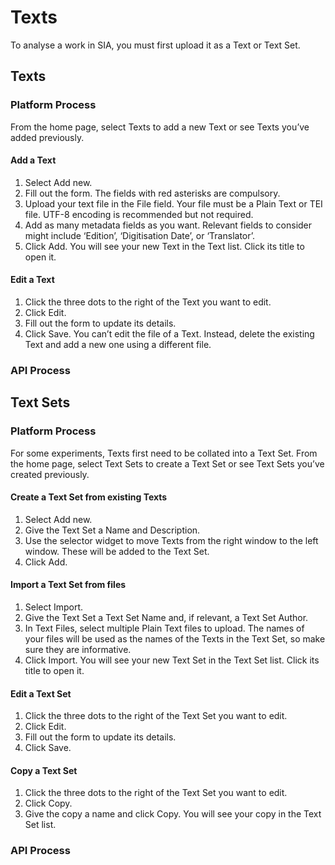 # Texts
To analyse a work in SIA, you must first upload it as a Text or Text Set.
## Texts
### Platform Process
From the home page, select Texts to add a new Text or see Texts you’ve added previously.
#### Add a Text
1.	Select Add new.
2.	Fill out the form. The fields with red asterisks are compulsory.
3.	Upload your text file in the File field. Your file must be a Plain Text or TEI file. UTF-8 encoding is recommended but not required.
4.	Add as many metadata fields as you want. Relevant fields to consider might include ‘Edition’, ‘Digitisation Date’, or ‘Translator’.
5.	Click Add.
You will see your new Text in the Text list. Click its title to open it.
#### Edit a Text
1.	Click the three dots to the right of the Text you want to edit.
2.	Click Edit.
3.	Fill out the form to update its details.
4.	Click Save.
You can’t edit the file of a Text. Instead, delete the existing Text and add a new one using a different file.
### API Process
## Text Sets
### Platform Process
For some experiments, Texts first need to be collated into a Text Set. From the home page, select Text Sets to create a Text Set or see Text Sets you’ve created previously.
#### Create a Text Set from existing Texts
1.	Select Add new.
2.	Give the Text Set a Name and Description.
3.	Use the selector widget to move Texts from the right window to the left window. These will be added to the Text Set.
4.	Click Add.
#### Import a Text Set from files
1.	Select Import.
2.	Give the Text Set a Text Set Name and, if relevant, a Text Set Author.
3.	In Text Files, select multiple Plain Text files to upload. The names of your files will be used as the names of the Texts in the Text Set, so make sure they are informative.
4.	Click Import.
You will see your new Text Set in the Text Set list. Click its title to open it.
#### Edit a Text Set
1.	Click the three dots to the right of the Text Set you want to edit.
2.	Click Edit.
3.	Fill out the form to update its details.
4.	Click Save.
#### Copy a Text Set
1.	Click the three dots to the right of the Text Set you want to edit.
2.	Click Copy.
3.	Give the copy a name and click Copy.
You will see your copy in the Text Set list.
### API Process
